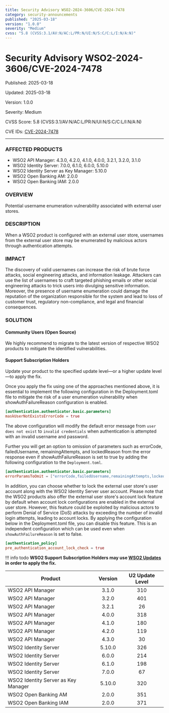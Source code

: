```yaml
---
title: Security Advisory WSO2-2024-3606/CVE-2024-7478
category: security-announcements
published: "2025-03-18"
version: "1.0.0"
severity: "Medium"
cvss: "5.8 (CVSS:3.1/AV:N/AC:L/PR:N/UI:N/S:C/C:L/I:N/A:N)"
---
```


# Security Advisory WSO2-2024-3606/CVE-2024-7478

<p class="doc-info">Published: 2025-03-18</p>
<p class="doc-info">Updated: 2025-03-18</p>
<p class="doc-info">Version: 1.0.0</p>
<p class="doc-info">Severity: Medium</p>
<p class="doc-info">CVSS Score: 5.8 (CVSS:3.1/AV:N/AC:L/PR:N/UI:N/S:C/C:L/I:N/A:N)</p>
<p class="doc-info">CVE IDs: <a href="https://www.cve.org/CVERecord?id=CVE-2024-7478">CVE-2024-7478</a></p>

---

### AFFECTED PRODUCTS
* WSO2 API Manager: 4.3.0, 4.2.0, 4.1.0, 4.0.0, 3.2.1, 3.2.0, 3.1.0
* WSO2 Identity Server: 7.0.0, 6.1.0, 6.0.0, 5.10.0
* WSO2 Identity Server as Key Manager: 5.10.0
* WSO2 Open Banking AM: 2.0.0
* WSO2 Open Banking IAM: 2.0.0


### OVERVIEW
Potential username enumeration vulnerability associated with external user stores.


### DESCRIPTION
When a WSO2 product is configured with an external user store, usernames from the external user store may be enumerated by malicious actors through authentication attempts.


### IMPACT
The discovery of valid usernames can increase the risk of brute force attacks, social engineering attacks, and information leakage. Attackers can use the list of usernames to craft targeted phishing emails or other social engineering attacks to trick users into divulging sensitive information. Moreover, the presence of username enumeration could damage the reputation of the organization responsible for the system and lead to loss of customer trust, regulatory non-compliance, and legal and financial consequences.


### SOLUTION

#### Community Users (Open Source)
We highly recommend to migrate to the latest version of respective WSO2 products to mitigate the identified vulnerabilities.


#### Support Subscription Holders

Update your product to the specified update level—or a higher update level—to apply the fix.

Once you apply the fix using one of the approaches mentioned above, it is essential to implement the following configuration in the Deployment.toml file to mitigate the risk of a user enumeration vulnerability when showAuthFailureReason configuration is enabled.

```toml
[authentication.authenticator.basic.parameters]
maskUserNotExistsErrorCode = true
```
The above configuration will modify the default error message from `user does not exist` to `invalid credentials` when authentication is attempted with an invalid username and password.

Further you will get an option to omission of parameters such as errorCode, failedUsername, remainingAttempts, and lockedReason from the error response even if showAuthFailureReason is set to true by adding the following configuration to the  `Deployment.toml`.

```toml
[authentication.authenticator.basic.parameters]
errorParamsToOmit = ["errorCode,failedUsername,remainingAttempts,lockedReason"]
```

In addition, you can choose whether to lock the external user store's user account along with the WSO2 Identity Server user account. Please note that the WSO2 products also offer the external user store's account lock feature by default when account lock configurations are enabled in the external user store. However, this feature could be exploited by malicious actors to perform Denial of Service (DoS) attacks by exceeding the number of invalid login attempts, leading to account locks. By applying the configuration below in the Deployment.toml file, you can disable this feature. This is an independent configuration which can be used even when `showAuthFailureReason` is set to false.

```toml
[authentication_policy]
pre_authentication_account_lock_check = true
```

!!! info todo
    **WSO2 Support Subscription Holders may use [WSO2 Updates](https://wso2.com/updates/) in order to apply the fix.**

| Product                             | Version | U2 Update Level |
| ----------------------------------- | :-----: | :-------------: |
| WSO2 API Manager                    |  3.1.0  |       310       |
| WSO2 API Manager                    |  3.2.0  |       401       |
| WSO2 API Manager                    |  3.2.1  |       26        |
| WSO2 API Manager                    |  4.0.0  |       318       |
| WSO2 API Manager                    |  4.1.0  |       180       |
| WSO2 API Manager                    |  4.2.0  |       119       |
| WSO2 API Manager                    |  4.3.0  |       30        |
| WSO2 Identity Server                | 5.10.0  |       326       |
| WSO2 Identity Server                |  6.0.0  |       214       |
| WSO2 Identity Server                |  6.1.0  |       198       |
| WSO2 Identity Server                |  7.0.0  |       67        |
| WSO2 Identity Server as Key Manager | 5.10.0  |       320       |
| WSO2 Open Banking AM                |  2.0.0  |       351       |
| WSO2 Open Banking IAM               |  2.0.0  |       371       |

